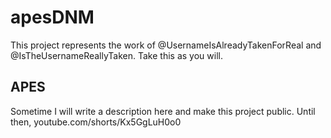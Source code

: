 # apesDNM

This project represents the work of @UsernameIsAlreadyTakenForReal and @IsTheUsernameReallyTaken. Take this as you will.

## APES

Sometime I will write a description here and make this project public. Until then, youtube.com/shorts/Kx5GgLuH0o0
